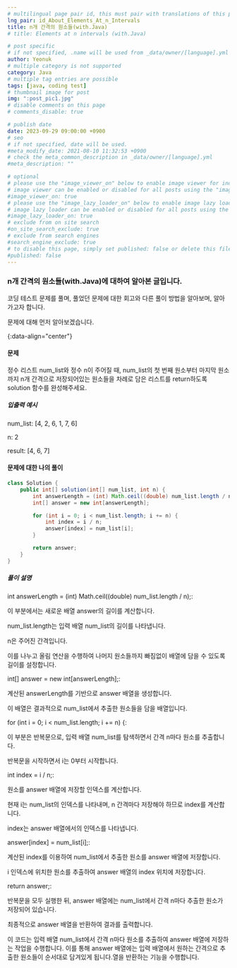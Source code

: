 ```yaml
---
# multilingual page pair id, this must pair with translations of this page. (This name must be unique)
lng_pair: id_About_Elements_At_n_Intervals
title: n개 간격의 원소들(with.Java)
# title: Elements at n intervals (with.Java)

# post specific
# if not specified, .name will be used from _data/owner/[language].yml
author: Yeonuk
# multiple category is not supported
category: Java
# multiple tag entries are possible
tags: [java, coding test]
# thumbnail image for post
img: ":post_pic1.jpg"
# disable comments on this page
# comments_disable: true

# publish date
date: 2023-09-29 09:00:00 +0900
# seo
# if not specified, date will be used.
#meta_modify_date: 2021-08-10 11:32:53 +0900
# check the meta_common_description in _data/owner/[language].yml
#meta_description: ""

# optional
# please use the "image_viewer_on" below to enable image viewer for individual pages or posts (_posts/ or [language]/_posts folders).
# image viewer can be enabled or disabled for all posts using the "image_viewer_posts: true" setting in _data/conf/main.yml.
#image_viewer_on: true
# please use the "image_lazy_loader_on" below to enable image lazy loader for individual pages or posts (_posts/ or [language]/_posts folders).
# image lazy loader can be enabled or disabled for all posts using the "image_lazy_loader_posts: true" setting in _data/conf/main.yml.
#image_lazy_loader_on: true
# exclude from on site search
#on_site_search_exclude: true
# exclude from search engines
#search_engine_exclude: true
# to disable this page, simply set published: false or delete this file
#published: false
---
```


<!-- outline-start -->

### n개 간격의 원소들(with.Java)에 대하여 알아본 글입니다.

코딩 테스트 문제를 풀며, 풀었던 문제에 대한 회고와 다른 풀이 방법을 알아보며, 알아가고자 합니다.

문제에 대해 먼저 알아보겠습니다.

{:data-align="center"}

<!-- outline-end -->

#### 문제

정수 리스트 num_list와 정수 n이 주어질 때, num_list의 첫 번째 원소부터 마지막 원소까지 n개 간격으로 저장되어있는 원소들을 차례로 담은 리스트를 return하도록 solution 함수를 완성해주세요.

##### 입출력 예시

num_list: [4, 2, 6, 1, 7, 6]

n: 2

result: [4, 6, 7]

<!-- | start_num | end_num | result |
| --------- | ------- | ------ |
| 10        | 3       | 0      | -->

#### 문제에 대한 나의 풀이

```java
class Solution {
    public int[] solution(int[] num_list, int n) {
        int answerLength = (int) Math.ceil((double) num_list.length / n);
        int[] answer = new int[answerLength];

        for (int i = 0; i < num_list.length; i += n) {
            int index = i / n;
            answer[index] = num_list[i];
        }

        return answer;
    }
}
```

##### 풀이 설명

int answerLength = (int) Math.ceil((double) num_list.length / n);:

이 부분에서는 새로운 배열 answer의 길이를 계산합니다.

num_list.length는 입력 배열 num_list의 길이를 나타냅니다.

n은 주어진 간격입니다.

이를 나누고 올림 연산을 수행하여 나머지 원소들까지 빠짐없이 배열에 담을 수 있도록 길이를 설정합니다.

int[] answer = new int[answerLength];:

계산된 answerLength를 기반으로 answer 배열을 생성합니다.

이 배열은 결과적으로 num_list에서 추출한 원소들을 담을 배열입니다.

for (int i = 0; i < num_list.length; i += n) {:

이 부분은 반복문으로, 입력 배열 num_list를 탐색하면서 간격 n마다 원소를 추출합니다.

반복문을 시작하면서 i는 0부터 시작합니다.

int index = i / n;:

원소를 answer 배열에 저장할 인덱스를 계산합니다.

현재 i는 num_list의 인덱스를 나타내며, n 간격마다 저장해야 하므로 index를 계산합니다.

index는 answer 배열에서의 인덱스를 나타냅니다.

answer[index] = num_list[i];:

계산된 index를 이용하여 num_list에서 추출한 원소를 answer 배열에 저장합니다.

i 인덱스에 위치한 원소를 추출하여 answer 배열의 index 위치에 저장합니다.

return answer;:

반복문을 모두 실행한 뒤, answer 배열에는 num_list에서 간격 n마다 추출한 원소가 저장되어 있습니다.

최종적으로 answer 배열을 반환하여 결과를 출력합니다.

이 코드는 입력 배열 num_list에서 간격 n마다 원소를 추출하여 answer 배열에 저장하는 작업을 수행합니다. 이를 통해 answer 배열에는 입력 배열에서 원하는 간격으로 추출한 원소들이 순서대로 담겨있게 됩니다.열을 반환하는 기능을 수행합니다.
